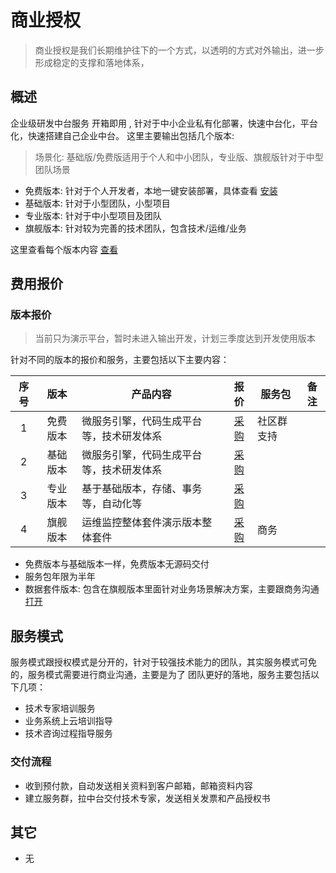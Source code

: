 # 商业授权

> 商业授权是我们长期维护往下的一个方式，以透明的方式对外输出，进一步形成稳定的支撑和落地体系，

## 概述

企业级研发中台服务 开箱即用 , 针对于中小企业私有化部署，快速中台化，平台化，快速搭建自己企业中台。
这里主要输出包括几个版本:

> 场景化: 基础版/免费版适用于个人和中小团队，专业版、旗舰版针对于中型团队场景

- 免费版本: 针对于个人开发者，本地一键安装部署，具体查看 [安装](../env/development/README.md)
- 基础版本: 针对于小型团队，小型项目
- 专业版本: 针对于中小型项目及团队
- 旗舰版本: 针对较为完善的技术团队，包含技术/运维/业务

这里查看每个版本内容 [查看](./01_%E7%89%88%E6%9C%AC%E5%86%85%E5%AE%B9.md)

<!-- 具体产品请查看产品体系 [打开](../platform/README.md) -->

## 费用报价

### 版本报价

> 当前只为演示平台，暂时未进入输出开发，计划三季度达到开发使用版本

针对不同的版本的报价和服务，主要包括以下主要内容：

<div class="prices_table">

| 序号 |   版本   | 产品内容                                 |      报价       | 服务包     | 备注 |
| :--: | :------: | ---------------------------------------- | :-------------: | ---------- | ---- |
|  1   | 免费版本 | 微服务引擎，代码生成平台等，技术研发体系 | [采购][base_00] | 社区群支持 |      |
|  2   | 基础版本 | 微服务引擎，代码生成平台等，技术研发体系 | [采购][base_01] |            |      |
|  3   | 专业版本 | 基于基础版本，存储、事务等，自动化等     | [采购][base_02] |            |      |
|  4   | 旗舰版本 | 运维监控整体套件演示版本整体套件         | [采购][base_03] | 商务       |      |

</div>

[base_00]: http://cloud.linesno.com
[base_01]: http://cloud.linesno.com
[base_02]: http://cloud.linesno.com
[base_03]: http://cloud.linesno.com

- 免费版本与基础版本一样，免费版本无源码交付
- 服务包年限为半年
- 数据套件版本: 包含在旗舰版本里面针对业务场景解决方案，主要跟商务沟通 [打开](#)

## 服务模式

服务模式跟授权模式是分开的，针对于较强技术能力的团队，其实服务模式可免的，服务模式需要进行商业沟通，主要是为了
团队更好的落地，服务主要包括以下几项：

- 技术专家培训服务
- 业务系统上云培训指导
- 技术咨询过程指导服务

### 交付流程

- 收到预付款，自动发送相关资料到客户邮箱，邮箱资料内容
- 建立服务群，拉中台交付技术专家，发送相关发票和产品授权书

## 其它

- 无

<style type="css">
.prices_table table{
  th:first-of-type {
      width: 50px;
  }
  th:nth-of-type(2) {
      width: 120px;
  }
}
</style>
